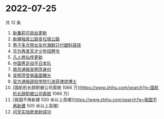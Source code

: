 # 2022-07-25

共 12 条

<!-- BEGIN -->
<!-- 最后更新时间 Mon Jul 25 2022 12:36:52 GMT+0800 (China Standard Time) -->

1. [新番莉可丽丝更新](https://www.zhihu.com/search?q=新番莉可丽丝更新)
1. [新疆独库公路变垃圾公路](https://www.zhihu.com/search?q=新疆独库公路变垃圾公路)
1. [男子多次带女友吃海鲜只付塑料袋钱](https://www.zhihu.com/search?q=男子多次带女友吃海鲜只付塑料袋钱)
1. [华为再发天才少年招聘令](https://www.zhihu.com/search?q=华为再发天才少年招聘令)
1. [凡人修仙传更新](https://www.zhihu.com/search?q=凡人修仙传更新)
1. [中国男足战平日本队](https://www.zhihu.com/search?q=中国男足战平日本队)
1. [南京通报吴啊萍身份](https://www.zhihu.com/search?q=南京通报吴啊萍身份)
1. [吴啊萍受审画面曝光](https://www.zhihu.com/search?q=吴啊萍受审画面曝光)
1. [官方通报邵阳学院引进菲律宾博士](https://www.zhihu.com/search?q=官方通报邵阳学院引进菲律宾博士)
1. [国航机长辞职被公司索赔 1066 万](https://www.zhihu.com/search?q=国航机长辞职被公司索赔 1066 万)
1. [我国不再新建 500 米以上高楼](https://www.zhihu.com/search?q=我国不再新建 500 米以上高楼)
1. [问天实验舱发射成功](https://www.zhihu.com/search?q=问天实验舱发射成功)

<!-- END -->
